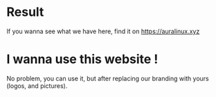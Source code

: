 # Result
If you wanna see what we have here, find it on https://auralinux.xyz

# I wanna use this website !

No problem, you can use it, but after replacing our branding with yours (logos, and pictures).
